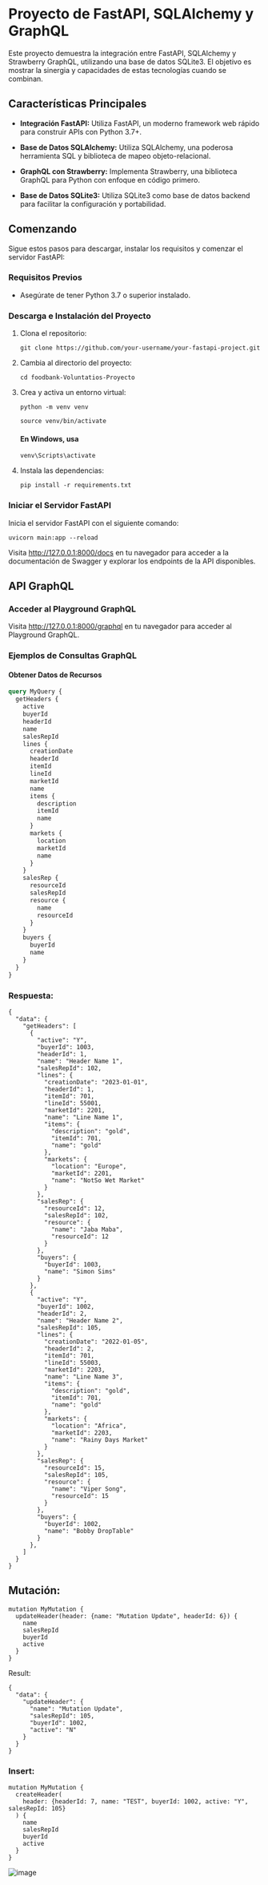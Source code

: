 # Proyecto de FastAPI, SQLAlchemy y GraphQL

Este proyecto demuestra la integración entre FastAPI, SQLAlchemy y Strawberry GraphQL, utilizando una base de datos SQLite3. El objetivo es mostrar la sinergia y capacidades de estas tecnologías cuando se combinan.

## Características Principales

- **Integración FastAPI:** Utiliza FastAPI, un moderno framework web rápido para construir APIs con Python 3.7+.

- **Base de Datos SQLAlchemy:** Utiliza SQLAlchemy, una poderosa herramienta SQL y biblioteca de mapeo objeto-relacional.

- **GraphQL con Strawberry:** Implementa Strawberry, una biblioteca GraphQL para Python con enfoque en código primero.

- **Base de Datos SQLite3:** Utiliza SQLite3 como base de datos backend para facilitar la configuración y portabilidad.

## Comenzando

Sigue estos pasos para descargar, instalar los requisitos y comenzar el servidor FastAPI:

### Requisitos Previos

- Asegúrate de tener Python 3.7 o superior instalado.

### Descarga e Instalación del Proyecto

1. Clona el repositorio:

   ```git clone https://github.com/your-username/your-fastapi-project.git```

2. Cambia al directorio del proyecto:

   ```cd foodbank-Voluntatios-Proyecto```

3. Crea y activa un entorno virtual:

   ```python -m venv venv```
   
   ```source venv/bin/activate```
   #### En Windows, usa
   ```venv\Scripts\activate```

4. Instala las dependencias:

   ```pip install -r requirements.txt```

### Iniciar el Servidor FastAPI

Inicia el servidor FastAPI con el siguiente comando:

   ```uvicorn main:app --reload```

Visita http://127.0.0.1:8000/docs en tu navegador para acceder a la documentación de Swagger y explorar los endpoints de la API disponibles.

## API GraphQL

### Acceder al Playground GraphQL

Visita http://127.0.0.1:8000/graphql en tu navegador para acceder al Playground GraphQL.

### Ejemplos de Consultas GraphQL

#### Obtener Datos de Recursos

```graphql
query MyQuery {
  getHeaders {
    active
    buyerId
    headerId
    name
    salesRepId
    lines {
      creationDate
      headerId
      itemId
      lineId
      marketId
      name
      items {
        description
        itemId
        name
      }
      markets {
        location
        marketId
        name
      }
    }
    salesRep {
      resourceId
      salesRepId
      resource {
        name
        resourceId
      }
    }
    buyers {
      buyerId
      name
    }
  }
}
```
### Respuesta:

```
{
  "data": {
    "getHeaders": [
      {
        "active": "Y",
        "buyerId": 1003,
        "headerId": 1,
        "name": "Header Name 1",
        "salesRepId": 102,
        "lines": {
          "creationDate": "2023-01-01",
          "headerId": 1,
          "itemId": 701,
          "lineId": 55001,
          "marketId": 2201,
          "name": "Line Name 1",
          "items": {
            "description": "gold",
            "itemId": 701,
            "name": "gold"
          },
          "markets": {
            "location": "Europe",
            "marketId": 2201,
            "name": "NotSo Wet Market"
          }
        },
        "salesRep": {
          "resourceId": 12,
          "salesRepId": 102,
          "resource": {
            "name": "Jaba Maba",
            "resourceId": 12
          }
        },
        "buyers": {
          "buyerId": 1003,
          "name": "Simon Sims"
        }
      },
      {
        "active": "Y",
        "buyerId": 1002,
        "headerId": 2,
        "name": "Header Name 2",
        "salesRepId": 105,
        "lines": {
          "creationDate": "2022-01-05",
          "headerId": 2,
          "itemId": 701,
          "lineId": 55003,
          "marketId": 2203,
          "name": "Line Name 3",
          "items": {
            "description": "gold",
            "itemId": 701,
            "name": "gold"
          },
          "markets": {
            "location": "Africa",
            "marketId": 2203,
            "name": "Rainy Days Market"
          }
        },
        "salesRep": {
          "resourceId": 15,
          "salesRepId": 105,
          "resource": {
            "name": "Viper Song",
            "resourceId": 15
          }
        },
        "buyers": {
          "buyerId": 1002,
          "name": "Bobby DropTable"
        }
      },
    ]
  }
}
```

## Mutación:

```
mutation MyMutation {
  updateHeader(header: {name: "Mutation Update", headerId: 6}) {
    name
    salesRepId
    buyerId
    active
  }
}
```

Result:

```
{
  "data": {
    "updateHeader": {
      "name": "Mutation Update",
      "salesRepId": 105,
      "buyerId": 1002,
      "active": "N"
    }
  }
}
```


### Insert:

```
mutation MyMutation {
  createHeader(
    header: {headerId: 7, name: "TEST", buyerId: 1002, active: "Y", salesRepId: 105}
  ) {
    name
    salesRepId
    buyerId
    active
  }
}
```



![image](https://github.com/tyanakiev/graphql-fastapi/assets/5628399/d091ba9b-24d4-44d8-9eaf-c29edbd46a81)
